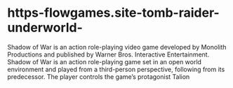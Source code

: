 # https-flowgames.site-tomb-raider-underworld-
Shadow of War is an action role-playing video game developed by Monolith Productions and published by Warner Bros. Interactive Entertainment. Shadow of War is an action role-playing game set in an open world environment and played from a third-person perspective, following from its predecessor. The player controls the game’s protagonist Talion
